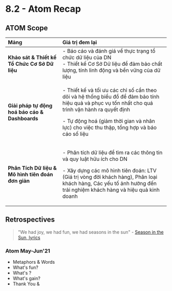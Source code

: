# 8.2 - Atom Recap

## ATOM Scope

<table>
  <thead>
    <tr>
      <th style="text-align:left"><b>M&#x1EA3;ng</b>
      </th>
      <th style="text-align:left"><b>Gi&#xE1; tr&#x1ECB; &#x111;em l&#x1EA1;i</b>
      </th>
    </tr>
  </thead>
  <tbody>
    <tr>
      <td style="text-align:left"><b>Kh&#x1EA3;o s&#xE1;t &amp; Thi&#x1EBF;t k&#x1EBF; T&#x1ED5; Ch&#x1EE9;c C&#x1A1; S&#x1EDF; D&#x1EEF; li&#x1EC7;u</b>
      </td>
      <td style="text-align:left">- B&#xE1;o c&#xE1;o v&#xE0; &#x111;&#xE1;nh gi&#xE1; v&#x1EC1; th&#x1EF1;c
        tr&#x1EA1;ng t&#x1ED5; ch&#x1EE9;c d&#x1EEF; li&#x1EC7;u c&#x1EE7;a DN
        <br
        />- Thi&#x1EBF;t k&#x1EBF; C&#x1A1; S&#x1EDF; D&#x1EEF; li&#x1EC7;u &#x111;&#x1EC3;
        &#x111;&#x1EA3;m b&#x1EA3;o ch&#x1EA5;t l&#x1B0;&#x1EE3;ng, t&#xED;nh linh
        &#x111;&#x1ED9;ng v&#xE0; b&#x1EC1;n v&#x1EEF;ng c&#x1EE7;a d&#x1EEF; li&#x1EC7;u</td>
    </tr>
    <tr>
      <td style="text-align:left"><b>Gi&#x1EA3;i ph&#xE1;p t&#x1EF1; &#x111;&#x1ED9;ng ho&#xE1; b&#xE1;o c&#xE1;o &amp; Dashboards</b>
      </td>
      <td style="text-align:left">
        <p>- Thi&#x1EBF;t k&#x1EBF; v&#xE0; t&#x1ED1;i &#x1B0;u c&#xE1;c ch&#x1EC9;
          s&#x1ED1; c&#x1EA7;n theo d&#xF5;i v&#xE0; h&#x1EC7; th&#x1ED1;ng bi&#x1EC3;u
          &#x111;&#x1ED3; &#x111;&#x1EC3; &#x111;&#x1EA3;m b&#x1EA3;o t&#xED;nh hi&#x1EC7;u
          qu&#x1EA3; v&#xE0; ph&#x1EE5;c v&#x1EE5; t&#x1ED1;n nh&#x1EA5;t cho qu&#xE1;
          tr&#xEC;nh v&#x1EAD;n h&#xE0;nh ra quy&#x1EBF;t &#x111;&#x1ECB;nh</p>
        <p>- T&#x1EF1; &#x111;&#x1ED9;ng ho&#xE1; (gi&#x1EA3;m th&#x1EDD;i gian v&#xE0;
          nh&#xE2;n l&#x1EF1;c) cho vi&#x1EC7;c thu th&#x1EAD;p, t&#x1ED5;ng h&#x1EE3;p
          v&#xE0; b&#xE1;o c&#xE1;o s&#x1ED1; li&#x1EC7;u</p>
      </td>
    </tr>
    <tr>
      <td style="text-align:left"><b>Ph&#xE2;n T&#xED;ch D&#x1EEF; li&#x1EC7;u &amp; M&#xF4; h&#xEC;nh ti&#xEA;n &#x111;o&#xE1;n &#x111;&#x1A1;n gi&#x1EA3;n</b>
      </td>
      <td style="text-align:left">
        <p>- Ph&#xE2;n t&#xED;ch d&#x1EEF; li&#x1EC7;u &#x111;&#x1EC3; t&#xEC;m ra
          c&#xE1;c th&#xF4;ng tin v&#xE0; quy lu&#x1EAD;t h&#x1EEF;u &#xED;ch cho
          DN</p>
        <p>- X&#xE2;y d&#x1EF1;ng c&#xE1;c m&#xF4; h&#xEC;nh ti&#xEA;n &#x111;o&#xE1;n:
          LTV (Gi&#xE1; tr&#x1ECB; v&#xF2;ng &#x111;&#x1EDD;i kh&#xE1;ch h&#xE0;ng),
          Ph&#xE2;n lo&#x1EA1;i kh&#xE1;ch h&#xE0;ng, C&#xE1;c y&#x1EBF;u t&#x1ED1;
          &#x1EA3;nh h&#x1B0;&#x1EDF;ng &#x111;&#x1EBF;n tr&#x1EA3;i nghi&#x1EC7;m
          kh&#xE1;ch h&#xE0;ng v&#xE0; hi&#x1EC7;u qu&#x1EA3; kinh doanh</p>
      </td>
    </tr>
  </tbody>
</table>

## Retrospectives

> "We had joy, we had fun, we had seasons in the sun" - [Season in the Sun, lyrics](https://www.youtube.com/watch?v=-tPcc1ftj8E)

### Atom May-Jun'21

* Metaphors & Words
* What's fun?
* What's ?
* What's gain?
* Thank You & 

